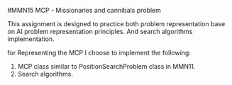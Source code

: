 #MMN15 MCP - Missionaries and cannibals problem

This assignment is designed to practice both problem representation base on AI problem representation principles. And search algorithms implementation.


for Representing the MCP I choose to implement the following:

1. MCP class similar to PositionSearchProblem class in MMN11.
2. Search algorithms.

